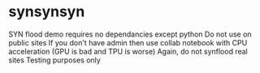 # synsynsyn
SYN flood demo
requires no dependancies except python
Do not use on public sites
If you don't have admin then use collab notebook with CPU acceleration (GPU is bad and TPU is worse)
Again, do not synflood real sites
Testing purposes only
